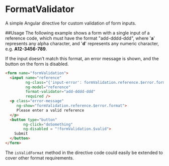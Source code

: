 # FormatValidator
A simple Angular directive for custom validation of form inputs.

##Usage
The following example shows a form with a single input of a reference code, which must have the format "add-dddd-ddd", where '**a**' represents any alpha character, and '**d**' represents any numeric character, e.g. **A12-3456-789**.

If the input doesn't match this format, an error message is shown, and the button on the form is disabled.
```html
<form name="formValidation">
  <input name="reference"
         ng-class="{'input-error': formValidation.reference.$error.format}"
         ng-model="reference"
         format-validator="add-dddd-ddd"
         required />
  <p class="error-message"
     ng-show="formValidation.reference.$error.format">
     Please enter a valid reference
  </p>
  <button type="button"
        ng-click="doSomething"
        ng-disabled = "!formValidation.$valid">
    Submit
  </button>
</form>
```

The `isValidFormat` method in the directive code could easily be extended to cover other format requirements.
